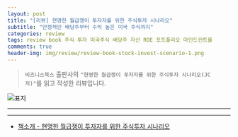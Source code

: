 ```yaml
---  
layout: post  
title: "[리뷰] 현명한 월급쟁이 투자자를 위한 주식투자 시나리오"  
subtitle: "안정적인 배당주부터 수익 높은 미국 주식까지"  
categories: review 
tags: review book 주식 투자 미국주식 배당주 자산 ROE 포트폴리오 마인드컨트롤      
comments: true  
header-img: img/review/review-book-stock-invest-scenario-1.png
---  
```

  
> `비즈니스북스` 출판사의 `"현명한 월급쟁이 투자자를 위한 주식투자 시나리오(JC 저)"`를 읽고 작성한 리뷰입니다.  

![표지](https://theorydb.github.io/assets/img/review/review-book-stock-invest-scenario-1.png)  

---

---

* [책소개 - 현명한 월급쟁이 투자자를 위한 주식투자 시나리오](http://www.yes24.com/Product/Goods/103284957)


